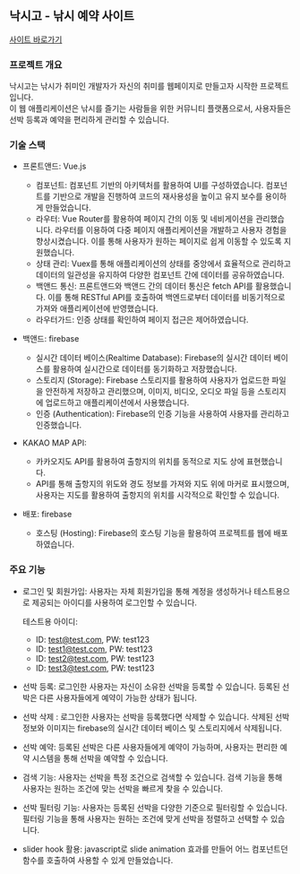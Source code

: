 ## 낙시고 - 낚시 예약 사이트
<a href="https://fishing-reservation-54646.web.app/#/">사이트 바로가기</a>

### 프로젝트 개요
낙시고는 낚시가 취미인 개발자가 자신의 취미를 웹페이지로 만들고자 시작한 프로젝트입니다.<br> 
이 웹 애플리케이션은 낚시를 즐기는 사람들을 위한 커뮤니티 플랫폼으로서, 사용자들은 선박 등록과 예약을 편리하게 관리할 수 있습니다.

### 기술 스택
- 프론트앤드: Vue.js
  - 컴포넌트: 컴포넌트 기반의 아키텍처를 활용하여 UI를 구성하였습니다. 컴포넌트를 기반으로 개발을 진행하여 코드의 재사용성을 높이고 유지 보수를 용이하게 만들었습니다.
  - 라우터: Vue Router를 활용하여 페이지 간의 이동 및 네비게이션을 관리했습니다. 라우터를 이용하여 다중 페이지 애플리케이션을 개발하고 사용자 경험을 향상시켰습니다. 이를 통해 사용자가 원하는 페이지로 쉽게 이동할 수 있도록 지원했습니다.
  - 상태 관리: Vuex를 통해 애플리케이션의 상태를 중앙에서 효율적으로 관리하고 데이터의 일관성을 유지하여 다양한 컴포넌트 간에 데이터를 공유하였습니다.
  - 백앤드 통신: 프론트앤드와 백앤드 간의 데이터 통신은 fetch API를 활용했습니다. 이를 통해 RESTful API를 호출하여 백엔드로부터 데이터를 비동기적으로 가져와 애플리케이션에 반영했습니다.
  - 라우터가드: 인증 상태를 확인하여 페이지 접근은 제어하였습니다.

- 백앤드: firebase
  - 실시간 데이터 베이스(Realtime Database): Firebase의 실시간 데이터 베이스를 활용하여 실시간으로 데이터를 동기화하고 저장했습니다.
  - 스토리지 (Storage): Firebase 스토리지를 활용하여 사용자가 업로드한 파일을 안전하게 저장하고 관리했으며, 이미지, 비디오, 오디오 파일 등을 스토리지에 업로드하고 애플리케이션에서 사용했습니다.
  - 인증 (Authentication): Firebase의 인증 기능을 사용하여 사용자를 관리하고 인증했습니다.

- KAKAO MAP API:
  - 카카오지도 API를 활용하여 출항지의 위치를 동적으로 지도 상에 표현했습니다.
  - API를 통해 출항지의 위도와 경도 정보를 가져와 지도 위에 마커로 표시했으며, 사용자는 지도를 활용하여 출항지의 위치를 시각적으로 확인할 수 있습니다.

- 배포: firebase
  - 호스팅 (Hosting): Firebase의 호스팅 기능을 활용하여 프로젝트를 웹에 배포하였습니다.

### 주요 기능
- 로그인 및 회원가입: 사용자는 자체 회원가입을 통해 계정을 생성하거나 테스트용으로 제공되는 아이디를 사용하여 로그인할 수 있습니다.

  테스트용 아이디:
  - ID: test@test.com, PW: test123
  - ID: test1@test.com, PW: test123
  - ID: test2@test.com, PW: test123
  - ID: test3@test.com, PW: test123


- 선박 등록: 로그인한 사용자는 자신이 소유한 선박을 등록할 수 있습니다. 등록된 선박은 다른 사용자들에게 예약이 가능한 상태가 됩니다.

- 선박 삭제 : 로그인한 사용자는 선박을 등록했다면 삭제할 수 있습니다. 삭제된 선박 정보와 이미지는 firebase의 실시간 데이터 베이스 및 스토리지에서 삭제됩니다.

- 선박 예약: 등록된 선박은 다른 사용자들에게 예약이 가능하며, 사용자는 편리한 예약 시스템을 통해 선박을 예약할 수 있습니다.

- 검색 기능: 사용자는 선박을 특정 조건으로 검색할 수 있습니다. 검색 기능을 통해 사용자는 원하는 조건에 맞는 선박을 빠르게 찾을 수 있습니다.

- 선박 필터링 기능: 사용자는 등록된 선박을 다양한 기준으로 필터링할 수 있습니다. 필터링 기능을 통해 사용자는 원하는 조건에 맞게 선박을 정렬하고 선택할 수 있습니다.

- slider hook 활용: javascript로 slide animation 효과를 만들어 어느 컴포넌트던 함수를 호출하여 사용할 수 있게 만들었습니다.
